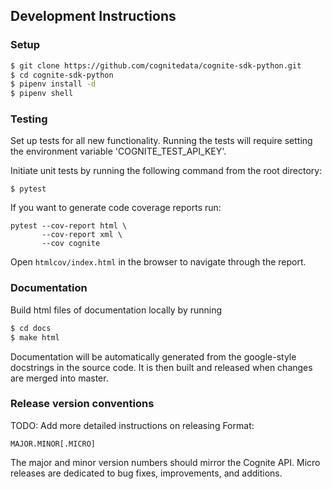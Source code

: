 ## Development Instructions
### Setup
```bash
$ git clone https://github.com/cognitedata/cognite-sdk-python.git
$ cd cognite-sdk-python
$ pipenv install -d
$ pipenv shell
```

### Testing
Set up tests for all new functionality. Running the tests will require setting the environment variable 'COGNITE_TEST_API_KEY'.

Initiate unit tests by running the following command from the root directory:

`$ pytest`

If you want to generate code coverage reports run:

```
pytest --cov-report html \
       --cov-report xml \
       --cov cognite
```

Open `htmlcov/index.html` in the browser to navigate through the report.

### Documentation
Build html files of documentation locally by running
```bash
$ cd docs
$ make html
```
Documentation will be automatically generated from the google-style docstrings in the source code. It is then built and released when changes are merged into master.

### Release version conventions
TODO: Add more detailed instructions on releasing
Format:
```
MAJOR.MINOR[.MICRO]
```

The major and minor version numbers should mirror the Cognite API. Micro releases are dedicated to bug fixes, improvements, and additions.